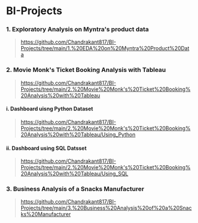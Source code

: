 # BI-Projects

### 1. Exploratory Analysis on Myntra's product data
> https://github.com/Chandrakant817/BI-Projects/tree/main/1.%20EDA%20on%20Myntra%20Product%20Data

### 2. Movie Monk's Ticket Booking Analysis with Tableau
> https://github.com/Chandrakant817/BI-Projects/tree/main/2.%20Movie%20Monk's%20Ticket%20Booking%20Analysis%20with%20Tableau
#### i. Dashboard uisng Python Dataset
> https://github.com/Chandrakant817/BI-Projects/tree/main/2.%20Movie%20Monk's%20Ticket%20Booking%20Analysis%20with%20Tableau/Using_Python
#### ii. Dashboard using SQL Datsset
> https://github.com/Chandrakant817/BI-Projects/tree/main/2.%20Movie%20Monk's%20Ticket%20Booking%20Analysis%20with%20Tableau/Using_SQL

### 3. Business Analysis of a Snacks Manufacturer
> https://github.com/Chandrakant817/BI-Projects/tree/main/3.%20Business%20Analysis%20of%20a%20Snacks%20Manufacturer
